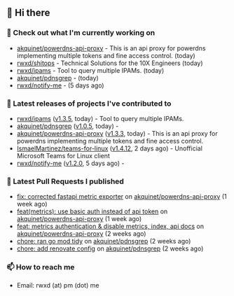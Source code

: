 ## 👋 Hi there

### 👷 Check out what I'm currently working on


- [akquinet/powerdns-api-proxy](https://github.com/akquinet/powerdns-api-proxy) - This is an api proxy for powerdns implementing multiple tokens and fine access control. (today)
- [rwxd/shitops](https://github.com/rwxd/shitops) - Technical Solutions for the 10X Engineers (today)
- [rwxd/ipams](https://github.com/rwxd/ipams) - Tool to query multiple IPAMs. (today)
- [akquinet/pdnsgrep](https://github.com/akquinet/pdnsgrep) -  (today)
- [rwxd/notify-me](https://github.com/rwxd/notify-me) -  (5 days ago)

### 🔭 Latest releases of projects I've contributed to


- [rwxd/ipams](https://github.com/rwxd/ipams) ([v1.3.5](https://github.com/rwxd/ipams/releases/tag/v1.3.5), today) - Tool to query multiple IPAMs.
- [akquinet/pdnsgrep](https://github.com/akquinet/pdnsgrep) ([v1.0.5](https://github.com/akquinet/pdnsgrep/releases/tag/v1.0.5), today) - 
- [akquinet/powerdns-api-proxy](https://github.com/akquinet/powerdns-api-proxy) ([v1.3.3](https://github.com/akquinet/powerdns-api-proxy/releases/tag/v1.3.3), today) - This is an api proxy for powerdns implementing multiple tokens and fine access control.
- [IsmaelMartinez/teams-for-linux](https://github.com/IsmaelMartinez/teams-for-linux) ([v1.4.12](https://github.com/IsmaelMartinez/teams-for-linux/releases/tag/v1.4.12), 2 days ago) - Unofficial Microsoft Teams for Linux client
- [rwxd/notify-me](https://github.com/rwxd/notify-me) ([v1.2.0](https://github.com/rwxd/notify-me/releases/tag/v1.2.0), 5 days ago) - 

### 🔨 Latest Pull Requests I published


- [fix: corrected fastapi metric exporter](https://github.com/akquinet/powerdns-api-proxy/pull/37) on [akquinet/powerdns-api-proxy](https://github.com/akquinet/powerdns-api-proxy) (1 week ago)
- [feat(metrics): use basic auth instead of api token](https://github.com/akquinet/powerdns-api-proxy/pull/36) on [akquinet/powerdns-api-proxy](https://github.com/akquinet/powerdns-api-proxy) (1 week ago)
- [feat: metrics authentication &amp; disable metrics, index, api docs](https://github.com/akquinet/powerdns-api-proxy/pull/34) on [akquinet/powerdns-api-proxy](https://github.com/akquinet/powerdns-api-proxy) (2 weeks ago)
- [chore: ran go mod tidy](https://github.com/akquinet/pdnsgrep/pull/11) on [akquinet/pdnsgrep](https://github.com/akquinet/pdnsgrep) (2 weeks ago)
- [chore: add renovate config](https://github.com/akquinet/pdnsgrep/pull/4) on [akquinet/pdnsgrep](https://github.com/akquinet/pdnsgrep) (2 weeks ago)

### 📫 How to reach me

- Email: rwxd (at) pm (dot) me
